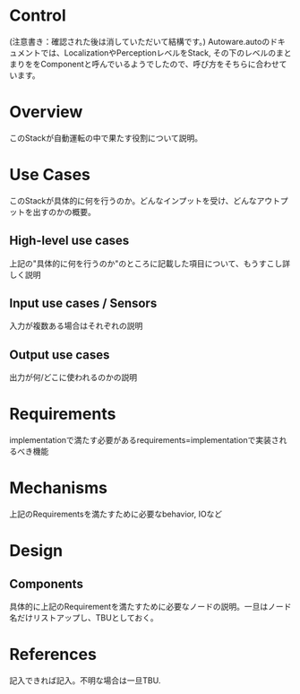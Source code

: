 Control
=============

(注意書き：確認された後は消していただいて結構です。)
Autoware.autoのドキュメントでは、LocalizationやPerceptionレベルをStack, その下のレベルのまとまりををComponentと呼んでいるようでしたので、呼び方をそちらに合わせています。

# Overview 

このStackが自動運転の中で果たす役割について説明。

# Use Cases

このStackが具体的に何を行うのか。どんなインプットを受け、どんなアウトプットを出すのかの概要。

## High-level use cases

上記の"具体的に何を行うのか"のところに記載した項目について、もうすこし詳しく説明

## Input use cases / Sensors

入力が複数ある場合はそれぞれの説明

## Output use cases

出力が何/どこに使われるのかの説明

# Requirements

implementationで満たす必要があるrequirements=implementationで実装されるべき機能

# Mechanisms

上記のRequirementsを満たすために必要なbehavior, IOなど

# Design

## Components

具体的に上記のRequirementを満たすために必要なノードの説明。一旦はノード名だけリストアップし、TBUとしておく。

# References

記入できれば記入。不明な場合は一旦TBU.
